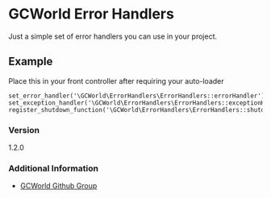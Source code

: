 # GCWorld Error Handlers

Just a simple set of error handlers you can use in your project.

## Example

Place this in your front controller after requiring your auto-loader

	set_error_handler('\GCWorld\ErrorHandlers\ErrorHandlers::errorHandler');
	set_exception_handler('\GCWorld\ErrorHandlers\ErrorHandlers::exceptionHandler');
	register_shutdown_function('\GCWorld\ErrorHandlers\ErrorHandlers::shutdownHandler');

### Version
1.2.0

### Additional Information

* [GCWorld Github Group](https://github.com/KongHack)